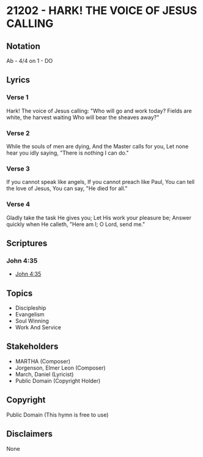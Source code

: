 # 21202 - HARK! THE VOICE OF JESUS CALLING

## Notation

Ab - 4/4 on 1 - DO

## Lyrics

### Verse 1

Hark! The voice of Jesus calling: "Who will go and work today? Fields are white, the harvest waiting Who will bear the sheaves away?"

### Verse 2

While the souls of men are dying, And the Master calls for you, Let none hear you idly saying, "There is nothing I can do."

### Verse 3

If you cannot speak like angels, If you cannot preach like Paul, You can tell the love of Jesus, You can say, "He died for all."

### Verse 4

Gladly take the task He gives you; Let His work your pleasure be; Answer quickly when He calleth, "Here am I; O Lord, send me."


## Scriptures

### John 4:35

- [John 4:35](https://www.biblegateway.com/passage/?search=John%204%3A35)


## Topics

- Discipleship
- Evangelism
- Soul Winning
- Work And Service

## Stakeholders

- MARTHA (Composer)
- Jorgenson, Elmer Leon (Composer)
- March, Daniel (Lyricist)
- Public Domain (Copyright Holder)

## Copyright

Public Domain
(This hymn is free to use)

## Disclaimers

None

